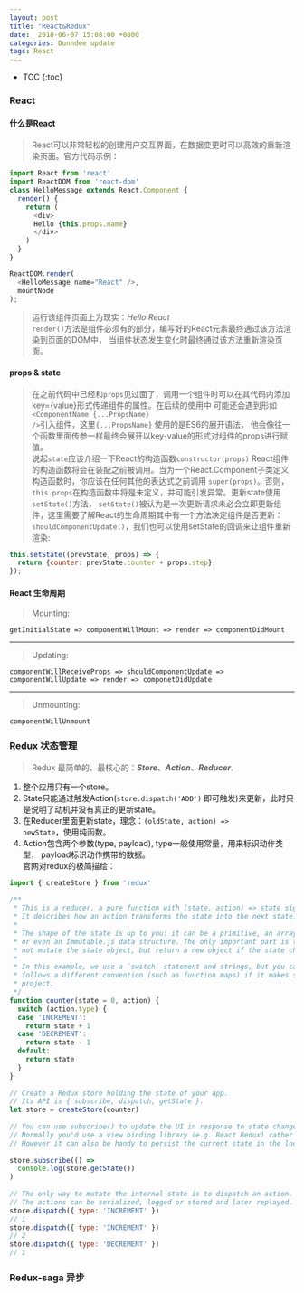 ```yaml
---
layout: post
title: "React&Redux"
date:  2018-06-07 15:08:00 +0800
categories: Dunndee update
tags: React
---
```


* TOC
{:toc}

### React
#### 什么是React
>React可以非常轻松的创建用户交互界面，在数据变更时可以高效的重新渲染页面。官方代码示例：  
```javascript
import React from 'react'
import ReactDOM from 'react-dom'
class HelloMessage extends React.Component {
  render() {
    return (
      <div>
      Hello {this.props.name}
      </div>
    )
  }
}
```
```javascript
ReactDOM.render(
  <HelloMessage name="React" />,
  mountNode
);
```  
>运行该组件页面上为现实：*Hello React*  
<code>render()</code>方法是组件必须有的部分，编写好的React元素最终通过该方法渲染到页面的DOM中，
当组件状态发生变化时最终通过该方法重新渲染页面。

#### props & state
>在之前代码中已经和<code>props</code>见过面了，调用一个组件时可以在其代码内添加key={value}形式传递组件的属性。在后续的使用中
可能还会遇到形如<code><ComponentName {...PropsName} /></code>引入组件，这里<code>{...PropsName}</code> 使用的是ES6的展开语法，
他会像往一个函数里面传参一样最终会展开以key-value的形式对组件的props进行赋值。  
  说起<code>state</code>应该介绍一下React的构造函数<code>constructor(props)</code>
React组件的构造函数将会在装配之前被调用。当为一个React.Component子类定义构造函数时，你应该在任何其他的表达式之前调用
<code>super(props)</code>。否则，<code>this.props</code>在构造函数中将是未定义，并可能引发异常。更新state使用```setState()```方法，
<code>setState()</code>被认为是一次更新请求未必会立即更新组件，这里需要了解React的生命周期其中有一个方法决定组件是否更新：
<code>shouldComponentUpdate()</code>，我们也可以使用setState的回调来让组件重新渲染:  
```javascript
this.setState((prevState, props) => {
  return {counter: prevState.counter + props.step};
});
```

#### React 生命周期
>Mounting:  
```
getInitialState => componentWillMount => render => componentDidMount
```
______
>Updating:  
```
componentWillReceiveProps => shouldComponentUpdate => componentWillUpdate => render => componetDidUpdate
```
______
>Unmounting:  
``` 
componentWillUnmount
```

### Redux 状态管理
>Redux 最简单的、最核心的：***Store***、***Action***、***Reducer***.  
1. 整个应用只有一个store。
2. State只能通过触发Action(<code>store.dispatch('ADD')</code> 即可触发)来更新，此时只是说明了动机并没有真正的更新state。
3. 在Reducer里面更新state，理念：<code>(oldState, action) => newState</code>，使用纯函数。
4. Action包含两个参数(type, payload), type一般使用常量，用来标识动作类型， payload标识动作携带的数据。  
官网对redux的极简描绘：
```javascript
import { createStore } from 'redux'
​
/**
 * This is a reducer, a pure function with (state, action) => state signature.
 * It describes how an action transforms the state into the next state.
 *
 * The shape of the state is up to you: it can be a primitive, an array, an object,
 * or even an Immutable.js data structure. The only important part is that you should
 * not mutate the state object, but return a new object if the state changes.
 *
 * In this example, we use a `switch` statement and strings, but you can use a helper that
 * follows a different convention (such as function maps) if it makes sense for your
 * project.
 */
function counter(state = 0, action) {
  switch (action.type) {
  case 'INCREMENT':
    return state + 1
  case 'DECREMENT':
    return state - 1
  default:
    return state
  }
}
​
// Create a Redux store holding the state of your app.
// Its API is { subscribe, dispatch, getState }.
let store = createStore(counter)
​
// You can use subscribe() to update the UI in response to state changes.
// Normally you'd use a view binding library (e.g. React Redux) rather than subscribe() directly.
// However it can also be handy to persist the current state in the localStorage.
​
store.subscribe(() =>
  console.log(store.getState())
)
​
// The only way to mutate the internal state is to dispatch an action.
// The actions can be serialized, logged or stored and later replayed.
store.dispatch({ type: 'INCREMENT' })
// 1
store.dispatch({ type: 'INCREMENT' })
// 2
store.dispatch({ type: 'DECREMENT' })
// 1
```

### Redux-saga 异步
